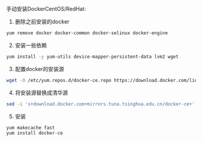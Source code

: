 手动安装DockerCentOS/RedHat:

1. 删除之前安装的docker

```bash
yum remove docker docker-common docker-selinux docker-engine
```

2. 安装一些依赖

```bash
yum install -y yum-utils device-mapper-persistent-data lvm2 wget
```

3. 配置docker的安装源

```bash
wget -O /etc/yum.repos.d/docker-ce.repo https://download.docker.com/linux/centos/docker-ce.repo
```

4. 将安装源替换成清华源

```bash
sed -i 's+download.docker.com+mirrors.tuna.tsinghua.edu.cn/docker-ce+' /etc/yum.repos.d/docker-ce.repo
```

5. 安装

```bash
yum makecache fast
yum install docker-ce
```

